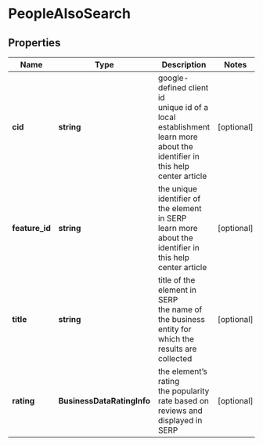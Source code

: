 # PeopleAlsoSearch

## Properties

| Name | Type | Description | Notes |
|------------ | ------------- | ------------- | -------------|
**cid** | **string** | google-defined client id<br>unique id of a local establishment<br>learn more about the identifier in this help center article |[optional]|
**feature_id** | **string** | the unique identifier of the element in SERP<br>learn more about the identifier in this help center article |[optional]|
**title** | **string** | title of the element in SERP<br>the name of the business entity for which the results are collected |[optional]|
**rating** | **BusinessDataRatingInfo** | the element’s rating <br>the popularity rate based on reviews and displayed in SERP |[optional]|